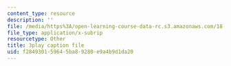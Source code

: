 ```yaml
---
content_type: resource
description: ''
file: /media/https%3A/open-learning-course-data-rc.s3.amazonaws.com/18-217-graph-theory-and-additive-combinatorics-fall-2019/f284930159645ba89280e9a4b9d1da20_vcsxCFSLyP8.vtt
file_type: application/x-subrip
resourcetype: Other
title: 3play caption file
uid: f2849301-5964-5ba8-9280-e9a4b9d1da20
---
```

